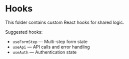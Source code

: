 # Hooks

This folder contains custom React hooks for shared logic.

Suggested hooks:
- `useFormStep` — Multi-step form state
- `useApi` — API calls and error handling
- `useAuth` — Authentication state 